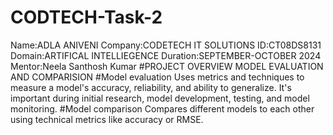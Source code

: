 # CODTECH-Task-2
Name:ADLA ANIVENI
Company:CODETECH IT SOLUTIONS 
ID:CT08DS8131 
Domain:ARTIFICAL INTELLIEGENCE
Duration:SEPTEMBER-OCTOBER 2024
Mentor:Neela Santhosh Kumar
#PROJECT OVERVIEW 
MODEL EVALUATION AND COMPARISION
#Model evaluation
Uses metrics and techniques to measure a model's accuracy, reliability, and ability to generalize. It's important during initial research, model development, testing, and model monitoring. 
#Model comparison
Compares different models to each other using technical metrics like accuracy or RMSE. 




